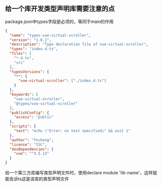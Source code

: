 ## 给一个库开发类型声明库需要注意的点

package.json中types字段是必须的，等同于main的作用

```json
{
  "name": "types-vue-virtual-scroller",
  "version": "1.0.1",
  "description": "Type declaration file of vue-virtual-scroller",
  "types": "index.d.ts",
  "files": [
    "*.d.ts",
    "src"
  ],
  "typesVersions": {
    "*": {
      "vue-virtual-scroller": ["./index.d.ts"]
    }
  },
  "keywords": [
    "vue-virtual-scroller",
    "@types/vue-virtual-scroller"
  ],
  "publishConfig": {
    "access": "public"
  },
  "scripts": {
    "test": "echo \"Error: no test specified\" && exit 1"
  },
  "author": "fncheng",
  "license": "ISC",
  "devDependencies": {
    "vue": "^3.5.13"
  }
}
```

给一个第三方库编写类型声明文件时，使用declare module 'lib-name'，这样就能告诉ts这是该库的类型声明文件
